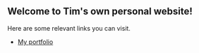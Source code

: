 ## Welcome to Tim's own personal website!


Here are some relevant links you can visit.

* [My portfolio](https://tacascer.github.io/portfolio)
